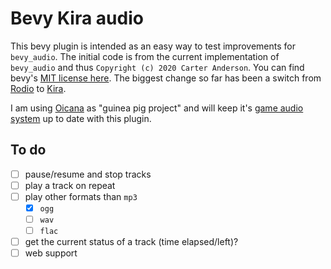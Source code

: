 # Bevy Kira audio

This bevy plugin is intended as an easy way to test improvements for `bevy_audio`. The initial code is from the current implementation of `bevy_audio` and thus `Copyright (c) 2020 Carter Anderson`. You can find bevy's [MIT license here](https://github.com/bevyengine/bevy/blob/master/LICENSE). The biggest change so far has been a switch from [Rodio](https://github.com/RustAudio/rodio) to [Kira](https://github.com/tesselode/kira).

I am using [Oicana](https://github.com/NiklasEi/oicana) as "guinea pig project" and will keep it's [game audio system](https://github.com/NiklasEi/oicana/blob/master/crates/oicana_plugin/src/audio.rs) up to date with this plugin.

## To do
- [ ] pause/resume and stop tracks
- [ ] play a track on repeat
- [ ] play other formats than `mp3`
  - [x] `ogg`
  - [ ] `wav`
  - [ ] `flac`
- [ ] get the current status of a track (time elapsed/left)?
- [ ] web support
